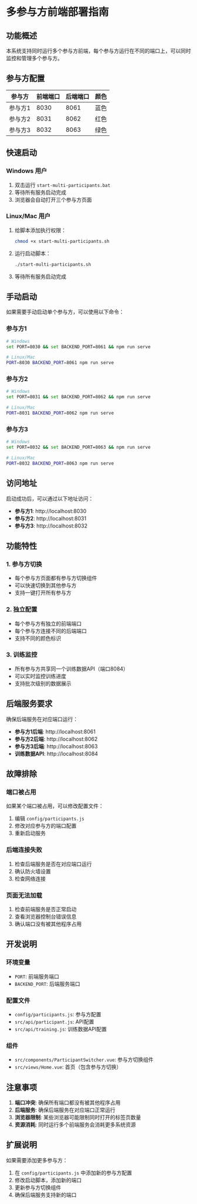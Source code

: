 # 多参与方前端部署指南

## 功能概述

本系统支持同时运行多个参与方前端，每个参与方运行在不同的端口上，可以同时监控和管理多个参与方。

## 参与方配置

| 参与方 | 前端端口 | 后端端口 | 颜色 |
|--------|----------|----------|------|
| 参与方1 | 8030 | 8061 | 蓝色 |
| 参与方2 | 8031 | 8062 | 红色 |
| 参与方3 | 8032 | 8063 | 绿色 |

## 快速启动

### Windows 用户

1. 双击运行 `start-multi-participants.bat`
2. 等待所有服务启动完成
3. 浏览器会自动打开三个参与方页面

### Linux/Mac 用户

1. 给脚本添加执行权限：
   ```bash
   chmod +x start-multi-participants.sh
   ```

2. 运行启动脚本：
   ```bash
   ./start-multi-participants.sh
   ```

3. 等待所有服务启动完成

## 手动启动

如果需要手动启动单个参与方，可以使用以下命令：

### 参与方1
```bash
# Windows
set PORT=8030 && set BACKEND_PORT=8061 && npm run serve

# Linux/Mac
PORT=8030 BACKEND_PORT=8061 npm run serve
```

### 参与方2
```bash
# Windows
set PORT=8031 && set BACKEND_PORT=8062 && npm run serve

# Linux/Mac
PORT=8031 BACKEND_PORT=8062 npm run serve
```

### 参与方3
```bash
# Windows
set PORT=8032 && set BACKEND_PORT=8063 && npm run serve

# Linux/Mac
PORT=8032 BACKEND_PORT=8063 npm run serve
```

## 访问地址

启动成功后，可以通过以下地址访问：

- **参与方1**: http://localhost:8030
- **参与方2**: http://localhost:8031
- **参与方3**: http://localhost:8032

## 功能特性

### 1. 参与方切换
- 每个参与方页面都有参与方切换组件
- 可以快速切换到其他参与方
- 支持一键打开所有参与方

### 2. 独立配置
- 每个参与方有独立的前端端口
- 每个参与方连接不同的后端端口
- 支持不同的颜色标识

### 3. 训练监控
- 所有参与方共享同一个训练数据API（端口8084）
- 可以实时监控训练进度
- 支持批次级别的数据展示

## 后端服务要求

确保后端服务在对应端口运行：

- **参与方1后端**: http://localhost:8061
- **参与方2后端**: http://localhost:8062
- **参与方3后端**: http://localhost:8063
- **训练数据API**: http://localhost:8084

## 故障排除

### 端口被占用
如果某个端口被占用，可以修改配置文件：

1. 编辑 `config/participants.js`
2. 修改对应参与方的端口配置
3. 重新启动服务

### 后端连接失败
1. 检查后端服务是否在对应端口运行
2. 确认防火墙设置
3. 检查网络连接

### 页面无法加载
1. 检查前端服务是否正常启动
2. 查看浏览器控制台错误信息
3. 确认端口没有被其他程序占用

## 开发说明

### 环境变量
- `PORT`: 前端服务端口
- `BACKEND_PORT`: 后端服务端口

### 配置文件
- `config/participants.js`: 参与方配置
- `src/api/participant.js`: API配置
- `src/api/training.js`: 训练数据API配置

### 组件
- `src/components/ParticipantSwitcher.vue`: 参与方切换组件
- `src/views/Home.vue`: 首页（包含参与方切换）

## 注意事项

1. **端口冲突**: 确保所有端口都没有被其他程序占用
2. **后端服务**: 确保后端服务在对应端口正常运行
3. **浏览器限制**: 某些浏览器可能限制同时打开的标签页数量
4. **资源消耗**: 同时运行多个前端服务会消耗更多系统资源

## 扩展说明

如果需要添加更多参与方：

1. 在 `config/participants.js` 中添加新的参与方配置
2. 修改启动脚本，添加新的端口
3. 更新参与方切换组件
4. 确保后端服务支持新的端口 